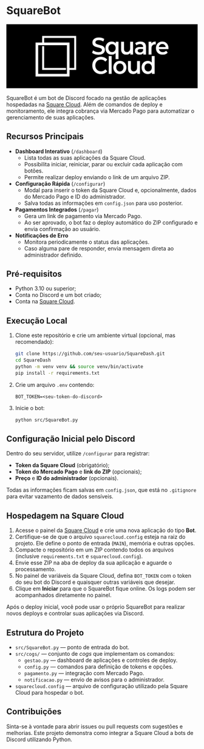 # SquareBot

![Banner da Square Cloud](src/assets/squarecloudbanner.png)

SquareBot é um bot de Discord focado na gestão de aplicações hospedadas na [Square Cloud](https://squarecloud.app/). Além de comandos de deploy e monitoramento, ele integra cobrança via Mercado Pago para automatizar o gerenciamento de suas aplicações.

## Recursos Principais

- **Dashboard Interativo** (`/dashboard`)
  - Lista todas as suas aplicações da Square Cloud.
  - Possibilita iniciar, reiniciar, parar ou excluir cada aplicação com botões.
  - Permite realizar deploy enviando o link de um arquivo ZIP.
- **Configuração Rápida** (`/configurar`)
  - Modal para inserir o token da Square Cloud e, opcionalmente, dados do Mercado Pago e ID do administrador.
  - Salva todas as informações em `config.json` para uso posterior.
- **Pagamentos Integrados** (`/pagar`)
  - Gera um link de pagamento via Mercado Pago.
  - Ao ser aprovado, o bot faz o deploy automático do ZIP configurado e envia confirmação ao usuário.
- **Notificações de Erro**
  - Monitora periodicamente o status das aplicações.
  - Caso alguma pare de responder, envia mensagem direta ao administrador definido.

## Pré-requisitos

- Python 3.10 ou superior;
- Conta no Discord e um bot criado;
- Conta na [Square Cloud](https://squarecloud.app/).

## Execução Local

1. Clone este repositório e crie um ambiente virtual (opcional, mas recomendado):
   ```bash
   git clone https://github.com/seu-usuario/SquareDash.git
   cd SquareDash
   python -m venv venv && source venv/bin/activate
   pip install -r requirements.txt
   ```
2. Crie um arquivo `.env` contendo:
   ```env
   BOT_TOKEN=<seu-token-do-discord>
   ```
3. Inicie o bot:
   ```bash
   python src/SquareBot.py
   ```

## Configuração Inicial pelo Discord

Dentro do seu servidor, utilize `/configurar` para registrar:

- **Token da Square Cloud** (obrigatório);
- **Token do Mercado Pago** e **link do ZIP** (opcionais);
- **Preço** e **ID do administrador** (opcionais).

Todas as informações ficam salvas em `config.json`, que está no `.gitignore` para evitar vazamento de dados sensíveis.

## Hospedagem na Square Cloud

1. Acesse o painel da [Square Cloud](https://squarecloud.app/) e crie uma nova aplicação do tipo **Bot**.
2. Certifique-se de que o arquivo `squarecloud.config` esteja na raiz do projeto. Ele define o ponto de entrada (`MAIN`), memória e outras opções.
3. Compacte o repositório em um ZIP contendo todos os arquivos (inclusive `requirements.txt` e `squarecloud.config`).
4. Envie esse ZIP na aba de deploy da sua aplicação e aguarde o processamento.
5. No painel de variáveis da Square Cloud, defina `BOT_TOKEN` com o token do seu bot do Discord e quaisquer outras variáveis que desejar.
6. Clique em **Iniciar** para que o SquareBot fique online. Os logs podem ser acompanhados diretamente no painel.

Após o deploy inicial, você pode usar o próprio SquareBot para realizar novos deploys e controlar suas aplicações via Discord.

## Estrutura do Projeto

- `src/SquareBot.py` &mdash; ponto de entrada do bot.
- `src/cogs/` &mdash; conjunto de *cogs* que implementam os comandos:
  - `gestao.py` &mdash; dashboard de aplicações e controles de deploy.
  - `config.py` &mdash; comandos para definição de tokens e opções.
  - `pagamento.py` &mdash; integração com Mercado Pago.
  - `notificacao.py` &mdash; envio de avisos para o administrador.
- `squarecloud.config` &mdash; arquivo de configuração utilizado pela Square Cloud para hospedar o bot.

## Contribuições

Sinta-se à vontade para abrir issues ou pull requests com sugestões e melhorias. Este projeto demonstra como integrar a Square Cloud a bots de Discord utilizando Python.
